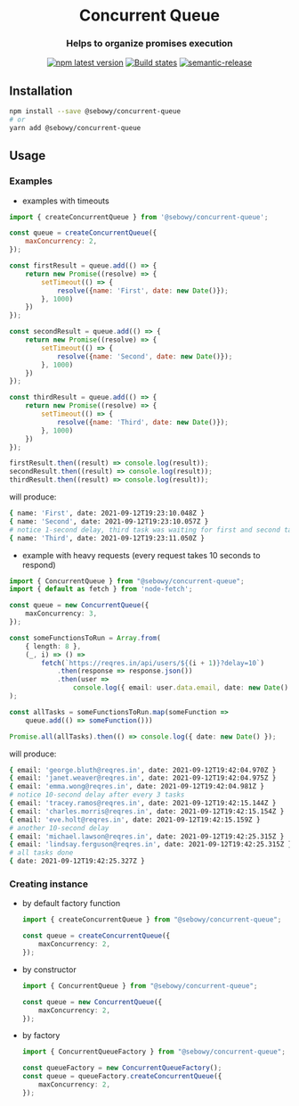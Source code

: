 <h1 align="center" style="border-bottom: none;">Concurrent Queue</h1>
<h3 align="center">Helps to organize promises execution</h3>
<p align="center">
  <a href="https://www.npmjs.com/package/@sebowy/concurrent-queue"><img alt="npm latest version" src="https://img.shields.io/npm/v/@sebowy/concurrent-queue/latest.svg"></a>
  <a href="https://github.com/sebastianowy/concurrent-queue/actions?query=workflow%3ATest+branch%3Amain"><img alt="Build states" src="https://github.com/sebastianowy/concurrent-queue/workflows/Test/badge.svg"></a>
  <a href="https://github.com/semantic-release/semantic-release"><img alt="semantic-release" src="https://img.shields.io/badge/%20%20%F0%9F%93%A6%F0%9F%9A%80-semantic--release-e10079.svg"></a>
</p>

## Installation

```bash
npm install --save @sebowy/concurrent-queue
# or
yarn add @sebowy/concurrent-queue
```

## Usage

### Examples

- examples with timeouts

```js
import { createConcurrentQueue } from '@sebowy/concurrent-queue';

const queue = createConcurrentQueue({
    maxConcurrency: 2,
});

const firstResult = queue.add(() => {
    return new Promise((resolve) => {
        setTimeout(() => {
            resolve({name: 'First', date: new Date()});
        }, 1000)
    })
});

const secondResult = queue.add(() => {
    return new Promise((resolve) => {
        setTimeout(() => {
            resolve({name: 'Second', date: new Date()});
        }, 1000)
    })
});

const thirdResult = queue.add(() => {
    return new Promise((resolve) => {
        setTimeout(() => {
            resolve({name: 'Third', date: new Date()});
        }, 1000)
    })
});

firstResult.then((result) => console.log(result));
secondResult.then((result) => console.log(result));
thirdResult.then((result) => console.log(result));
```

will produce:

```bash
{ name: 'First', date: 2021-09-12T19:23:10.048Z }
{ name: 'Second', date: 2021-09-12T19:23:10.057Z }
# notice 1-second delay, third task was waiting for first and second tasks to resolve
{ name: 'Third', date: 2021-09-12T19:23:11.050Z }
```

- example with heavy requests (every request takes 10 seconds to respond)

```ts
import { ConcurrentQueue } from "@sebowy/concurrent-queue";
import { default as fetch } from 'node-fetch';

const queue = new ConcurrentQueue({
    maxConcurrency: 3,
});

const someFunctionsToRun = Array.from(
    { length: 8 },
    (_, i) => () =>
        fetch(`https://reqres.in/api/users/${(i + 1)}?delay=10`)
            .then(response => response.json())
            .then(user =>
                console.log({ email: user.data.email, date: new Date() })),
);

const allTasks = someFunctionsToRun.map(someFunction => 
    queue.add(() => someFunction()))

Promise.all(allTasks).then(() => console.log({ date: new Date() });
```

will produce:

```bash
{ email: 'george.bluth@reqres.in', date: 2021-09-12T19:42:04.970Z }
{ email: 'janet.weaver@reqres.in', date: 2021-09-12T19:42:04.975Z }
{ email: 'emma.wong@reqres.in', date: 2021-09-12T19:42:04.981Z }
# notice 10-second delay after every 3 tasks
{ email: 'tracey.ramos@reqres.in', date: 2021-09-12T19:42:15.144Z }
{ email: 'charles.morris@reqres.in', date: 2021-09-12T19:42:15.154Z }
{ email: 'eve.holt@reqres.in', date: 2021-09-12T19:42:15.159Z }
# another 10-second delay
{ email: 'michael.lawson@reqres.in', date: 2021-09-12T19:42:25.315Z }
{ email: 'lindsay.ferguson@reqres.in', date: 2021-09-12T19:42:25.315Z }
# all tasks done
{ date: 2021-09-12T19:42:25.327Z }
```
### Creating instance

- by default factory function

    ```ts
    import { createConcurrentQueue } from "@sebowy/concurrent-queue";

    const queue = createConcurrentQueue({
        maxConcurrency: 2,
    });
    ```

- by constructor

    ```ts
    import { ConcurrentQueue } from "@sebowy/concurrent-queue";

    const queue = new ConcurrentQueue({
        maxConcurrency: 2,
    });
    ```

- by factory

    ```ts
    import { ConcurrentQueueFactory } from "@sebowy/concurrent-queue";

    const queueFactory = new ConcurrentQueueFactory();
    const queue = queueFactory.createConcurrentQueue({
        maxConcurrency: 2,
    });
    ```
